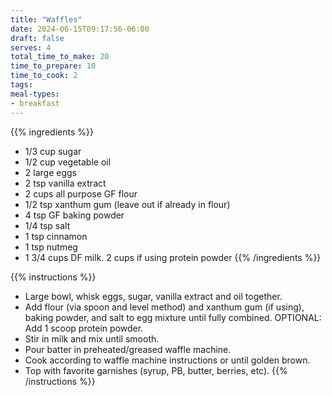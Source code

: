 ```yaml
---
title: "Waffles"
date: 2024-06-15T09:17:56-06:00
draft: false
serves: 4
total_time_to_make: 20
time_to_prepare: 10
time_to_cook: 2
tags:
meal-types:
- breakfast
---
```


{{% ingredients %}}
- 1/3 cup sugar
- 1/2 cup vegetable oil
- 2 large eggs
- 2 tsp vanilla extract
- 2 cups all purpose GF flour
- 1/2 tsp xanthum gum (leave out if already in flour)
- 4 tsp GF baking powder
- 1/4 tsp salt
- 1 tsp cinnamon
- 1 tsp nutmeg
- 1 3/4 cups DF milk. 2 cups if using protein powder
{{% /ingredients %}}

{{% instructions %}}
- Large bowl, whisk eggs, sugar, vanilla extract and oil together.
- Add flour (via spoon and level method) and xanthum gum (if using), baking powder, and salt to egg mixture until fully combined. OPTIONAL: Add 1 scoop protein powder.
- Stir in milk and mix until smooth.
- Pour batter in preheated/greased waffle machine.
- Cook according to waffle machine instructions or until golden brown.
- Top with favorite garnishes (syrup, PB, butter, berries, etc).
{{% /instructions %}}
